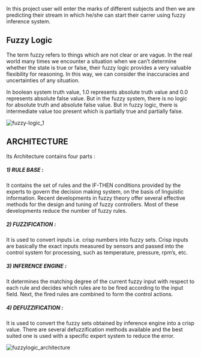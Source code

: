 In this project user will enter the marks of different subjects and then we are predicting their stream in which he/she can start their carrer using fuzzy inference system.

## Fuzzy Logic

The term fuzzy refers to things which are not clear or are vague. In the real world many times we encounter a situation when we can’t determine whether the state is true or false, their fuzzy logic provides a very valuable flexibility for reasoning. In this way, we can consider the inaccuracies and uncertainties of any situation.

In boolean system truth value, 1.0 represents absolute truth value and 0.0 represents absolute false value. But in the fuzzy system, there is no logic for absolute truth and absolute false value. But in fuzzy logic, there is intermediate value too present which is partially true and partially false.


![fuzzy-logic_1](https://user-images.githubusercontent.com/42700950/68443217-4be4ed00-01f9-11ea-8d4f-dcdd6f629041.png)

## ARCHITECTURE

Its Architecture contains four parts :

##### 1) RULE BASE : 
It contains the set of rules and the IF-THEN conditions provided by the experts to govern the decision making system, on the basis of linguistic information. Recent developments in fuzzy theory offer several effective methods for the design and tuning of fuzzy controllers. Most of these developments reduce the number of fuzzy rules.

##### 2) FUZZIFICATION :
It is used to convert inputs i.e. crisp numbers into fuzzy sets. Crisp inputs are basically the exact inputs measured by sensors and passed into the control system for processing, such as temperature, pressure, rpm’s, etc.

##### 3) INFERENCE ENGINE :
It determines the matching degree of the current fuzzy input with respect to each rule and decides which rules are to be fired according to the input field. Next, the fired rules are combined to form the control actions.

##### 4) DEFUZZIFICATION :
It is used to convert the fuzzy sets obtained by inference engine into a crisp value. There are several defuzzification methods available and the best suited one is used with a specific expert system to reduce the error.

![fuzzylogic_architecture](https://user-images.githubusercontent.com/42700950/68443662-a3378d00-01fa-11ea-9390-a4a8aeddcf90.png)

